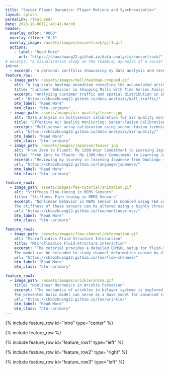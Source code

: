 ```yaml
---
title: "Soccer Player Dynamics: Player Motions and Synchronization"
layout: splash
permalink: /featured/
date: 2023-10-06T11:48:41-04:00
header:
  overlay_color: "#000"
  overlay_filter: "0.5"
  overlay_image: /assets/images/soccertrack/gif1.gif
  actions:
    - label: "Read More"
      url: "https://chaozhuang22.github.io/data-analysis/soccertrack/"
# excerpt: "A visualization study on the teamplay dynamics of a soccer game."
intro: 
  - excerpt: 'A personal portfolio showcasing my data analysis and research projects. Check out [About](https://chaozhuang22.github.io/about/) page to find out more.'
feature_row:
  - image_path: /assets/images/mall/heatmap-cropped.gif
    alt: "A log-scale heatmap animation revealing the accumulated activity intensity within the shopping mall scene over 2000 frames."
    title: "Customer Behavior in Shopping Malls with Time Series Analysis"
    excerpt: "Analyzing customer traffic and spatial distribution in shopping malls."
    url: "https://chaozhuang22.github.io/data-analysis/mall-traffic/"
    btn_label: "Read More"
    btn_class: "btn--primary"
  - image_path: assets/images/air-quality/teaser.jpg
    alt: "Data analysis on multisensor calibration for air quality monitoring applications"
    title: "Effective Air Quality Monitoring: Sensor-Fusion Calibration"
    excerpt: "Multisensor array calibration using sensor-fusion techniques of air quality monitoring."
    url: "https://chaozhuang22.github.io/data-analysis/air-quality/"
    btn_label: "Read More"
    btn_class: "btn--primary"
  - image_path: /assets/images/japanese/teaser.jpg
    alt: "From Zero to Fluent: My 1300-Hour Commitment to Learning Japanese"
    title: "From Zero to Fluent: My 1300-Hour Commitment to Learning Japanese"
    excerpt: "Reviewing my journey in learning Japanese from Duolingo to active/passive immersion."
    url: "https://chaozhuang22.github.io/language/japanese/"
    btn_label: "Read More"
    btn_class: "btn--primary"

feature_row1:
  - image_path: assets/images/fea-tutorial/animation.gif
    alt: "Stiffness Fine-tuning in MEMS Sensors"
    title: "Stiffness Fine-tuning in MEMS Sensors"
    excerpt: "Nonlinear behavior in MEMS sensor is modeled using FEA in COMSOL Multiphysics.  
    The stiffness of these sensors can be altered using a highly stressed thin film, allowing access to zero stiffness and bistability."
    url: "https://chaozhuang22.github.io/fea/nonlinear-mss/"
    btn_label: "Read More"
    btn_class: "btn--primary"

feature_row2:
  - image_path: /assets/images/flow-channel/deformation.gif
    alt: "Microfluidics Fluid-Structure Interaction"
    title: "Microfluidics Fluid-Structure Interaction"
    excerpt: "The tutorial provides a detailed COMSOL setup for fluid-structure interaction modeling, simulating the deformation of a microfluidics channel under constant flow rate.  
    The model can be extended to study channel deformation caused by different vapors, offering potential as a viscosity sensor."
    url: "https://chaozhuang22.github.io/fea/flow-channel/"
    btn_label: "Read More"
    btn_class: "btn--primary"

feature_row3:
  - image_path: /assets/images/wrinkle/anime.gif
    title: "Nonlinear Mechanics in Wrinkle Formation"
    excerpt: "The mechanics of wrinkles in bilayer systems is explored through FEA using COMSOL Multiphysics.  
    The presented basic model can serve as a base model for advanced simulations, potentially exploring wrinkles on curved surfaces and complex wrinkle patterns."
    url: "https://chaozhuang22.github.io/fea/wrinkle/"
    btn_label: "Read More"
    btn_class: "btn--primary"
---
```


{% include feature_row id="intro" type="center" %}

{% include feature_row %}

{% include feature_row id="feature_row1" type="left" %}

{% include feature_row id="feature_row2" type="right" %}

{% include feature_row id="feature_row3" type="left" %}
